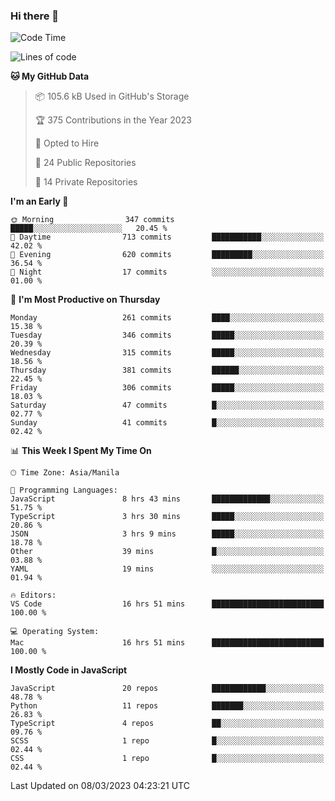 ### Hi there 👋

<!--START_SECTION:waka-->
![Code Time](http://img.shields.io/badge/Code%20Time-137%20hrs%2039%20mins-blue)

![Lines of code](https://img.shields.io/badge/From%20Hello%20World%20I%27ve%20Written-8.2%20million%20lines%20of%20code-blue)

**🐱 My GitHub Data** 

> 📦 105.6 kB Used in GitHub's Storage 
 > 
> 🏆 375 Contributions in the Year 2023
 > 
> 💼 Opted to Hire
 > 
> 📜 24 Public Repositories 
 > 
> 🔑 14 Private Repositories 
 > 
**I'm an Early 🐤** 

```text
🌞 Morning                347 commits         █████░░░░░░░░░░░░░░░░░░░░   20.45 % 
🌆 Daytime                713 commits         ███████████░░░░░░░░░░░░░░   42.02 % 
🌃 Evening                620 commits         █████████░░░░░░░░░░░░░░░░   36.54 % 
🌙 Night                  17 commits          ░░░░░░░░░░░░░░░░░░░░░░░░░   01.00 % 
```
📅 **I'm Most Productive on Thursday** 

```text
Monday                   261 commits         ████░░░░░░░░░░░░░░░░░░░░░   15.38 % 
Tuesday                  346 commits         █████░░░░░░░░░░░░░░░░░░░░   20.39 % 
Wednesday                315 commits         █████░░░░░░░░░░░░░░░░░░░░   18.56 % 
Thursday                 381 commits         ██████░░░░░░░░░░░░░░░░░░░   22.45 % 
Friday                   306 commits         █████░░░░░░░░░░░░░░░░░░░░   18.03 % 
Saturday                 47 commits          █░░░░░░░░░░░░░░░░░░░░░░░░   02.77 % 
Sunday                   41 commits          █░░░░░░░░░░░░░░░░░░░░░░░░   02.42 % 
```


📊 **This Week I Spent My Time On** 

```text
🕑︎ Time Zone: Asia/Manila

💬 Programming Languages: 
JavaScript               8 hrs 43 mins       █████████████░░░░░░░░░░░░   51.75 % 
TypeScript               3 hrs 30 mins       █████░░░░░░░░░░░░░░░░░░░░   20.86 % 
JSON                     3 hrs 9 mins        █████░░░░░░░░░░░░░░░░░░░░   18.78 % 
Other                    39 mins             █░░░░░░░░░░░░░░░░░░░░░░░░   03.88 % 
YAML                     19 mins             ░░░░░░░░░░░░░░░░░░░░░░░░░   01.94 % 

🔥 Editors: 
VS Code                  16 hrs 51 mins      █████████████████████████   100.00 % 

💻 Operating System: 
Mac                      16 hrs 51 mins      █████████████████████████   100.00 % 
```

**I Mostly Code in JavaScript** 

```text
JavaScript               20 repos            ████████████░░░░░░░░░░░░░   48.78 % 
Python                   11 repos            ███████░░░░░░░░░░░░░░░░░░   26.83 % 
TypeScript               4 repos             ██░░░░░░░░░░░░░░░░░░░░░░░   09.76 % 
SCSS                     1 repo              █░░░░░░░░░░░░░░░░░░░░░░░░   02.44 % 
CSS                      1 repo              █░░░░░░░░░░░░░░░░░░░░░░░░   02.44 % 
```




 Last Updated on 08/03/2023 04:23:21 UTC
<!--END_SECTION:waka-->
